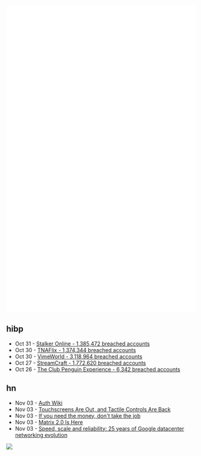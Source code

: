 ![Metrics](https://raw.githubusercontent.com/phixion/phixion/master/metrics.svg)

## hibp

<!--
for https://github.com/phixion/phixion/blob/main/.github/workflows/feeds.yml
-->
<!--START_SECTION:haveibeenpwnd-->
- Oct 31 - [Stalker Online - 1,385,472 breached accounts](https://haveibeenpwned.com/PwnedWebsites#StalkerOnline)
- Oct 30 - [TNAFlix - 1,374,344 breached accounts](https://haveibeenpwned.com/PwnedWebsites#TNAFlix)
- Oct 30 - [VimeWorld - 3,118,964 breached accounts](https://haveibeenpwned.com/PwnedWebsites#VimeWorld)
- Oct 27 - [StreamCraft - 1,772,620 breached accounts](https://haveibeenpwned.com/PwnedWebsites#StreamCraft)
- Oct 26 - [The Club Penguin Experience - 6,342 breached accounts](https://haveibeenpwned.com/PwnedWebsites#TheClubPenguinExperience)
<!--END_SECTION:haveibeenpwnd-->

## hn

<!--
for https://github.com/phixion/phixion/blob/main/.github/workflows/feeds.yml
-->
<!--START_SECTION:hn-->
- Nov 03 - [Auth Wiki](https://auth.wiki/)
- Nov 03 - [Touchscreens Are Out, and Tactile Controls Are Back](https://spectrum.ieee.org/touchscreens)
- Nov 03 - [If you need the money, don't take the job](https://bitfieldconsulting.com/posts/need-money)
- Nov 03 - [Matrix 2.0 Is Here](https://matrix.org/blog/2024/10/29/matrix-2.0-is-here/?resubmit)
- Nov 03 - [Speed, scale and reliability: 25 years of Google datacenter networking evolution](https://cloud.google.com/blog/products/networking/speed-scale-reliability-25-years-of-data-center-networking)
<!--END_SECTION:hn-->

<!--
for https://yhype.me
-->
![](https://hit.yhype.me/github/profile?user_id=13013670)
